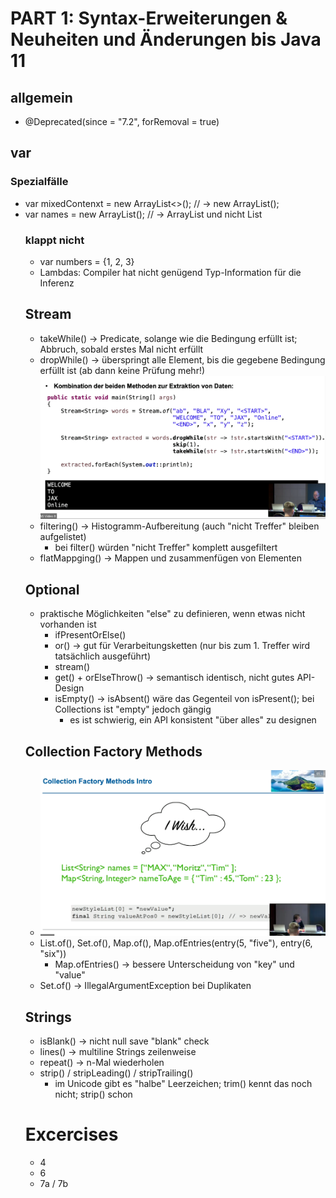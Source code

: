 # PART 1: Syntax-Erweiterungen & Neuheiten und Änderungen bis Java 11

## allgemein
- @Deprecated(since = "7.2", forRemoval = true)

## var

### Spezialfälle
- var mixedContenxt = new ArrayList<>(); // -> new ArrayList<Object>();
- var names = new ArrayList<String>(); // -> ArrayList<String> und nicht List<String>

### klappt nicht
- var numbers = {1, 2, 3}
- Lambdas: Compiler hat nicht genügend Typ-Information für die Inferenz

## Stream
- takeWhile() -> Predicate, solange wie die Bedingung erfüllt ist; Abbruch, sobald erstes Mal nicht erfüllt
- dropWhile() -> überspringt alle Element, bis die gegebene Bedingung erfüllt ist (ab dann keine Prüfung mehr!)
![img.png](images/example-dropWhile-takeWhile.png)
- filtering() -> Histogramm-Aufbereitung (auch "nicht Treffer" bleiben aufgelistet)
  - bei filter() würden "nicht Treffer" komplett ausgefiltert
- flatMappging() -> Mappen und zusammenfügen von Elementen

## Optional<T>
- praktische Möglichkeiten "else" zu definieren, wenn etwas nicht vorhanden ist
  - ifPresentOrElse()
  - or() -> gut für Verarbeitungsketten (nur bis zum 1. Treffer wird tatsächlich ausgeführt)
  - stream()
  - get() + orElseThrow() -> semantisch identisch, nicht gutes API-Design
  - isEmpty() -> isAbsent() wäre das Gegenteil von isPresent(); bei Collections ist "empty" jedoch gängig
    - es ist schwierig, ein API konsistent "über alles" zu designen

## Collection Factory Methods
- ![img.png](images/collection-factory-methods-wishlist.png)
- List.of(), Set.of(), Map.of(), Map.ofEntries(entry(5, "five"), entry(6, "six"))
  - Map.ofEntries() -> bessere Unterscheidung von "key" und "value"
- Set.of() -> IllegalArgumentException bei Duplikaten

## Strings
- isBlank() -> nicht null save "blank" check
- lines() -> multiline Strings zeilenweise
- repeat() -> n-Mal wiederholen
- strip() / stripLeading() / stripTrailing()
  - im Unicode gibt es "halbe" Leerzeichen; trim() kennt das noch nicht; strip() schon

# Excercises
- 4
- 6
- 7a / 7b